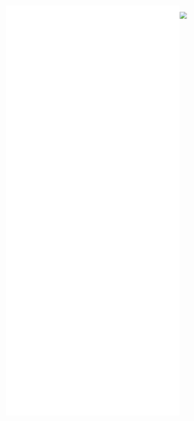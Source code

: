 <img alt="🦑" align="left" width="400px" src="https://github.com/waynesg/waynesg/blob/main/metrics.svg">
<img alt="🦑" align="left" width="400px" src="https://github.com/waynesg/waynesg/blob/main/metrics.additional.svg">


[![](https://user-images.githubusercontent.com/22963968/130322172-4e4996cd-eb3d-4013-9fc2-47e573413310.png)](#)

